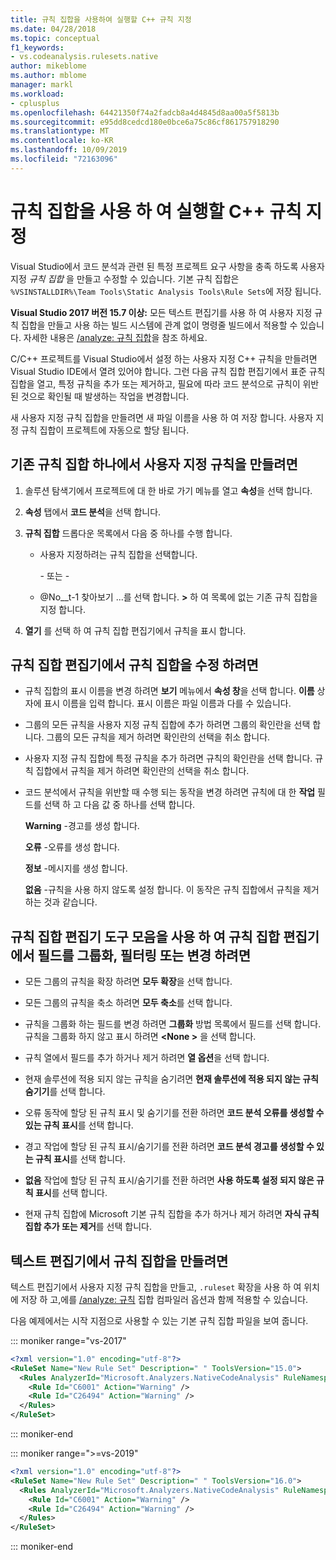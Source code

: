 ```yaml
---
title: 규칙 집합을 사용하여 실행할 C++ 규칙 지정
ms.date: 04/28/2018
ms.topic: conceptual
f1_keywords:
- vs.codeanalysis.rulesets.native
author: mikeblome
ms.author: mblome
manager: markl
ms.workload:
- cplusplus
ms.openlocfilehash: 64421350f74a2fadcb8a4d4845d8aa00a5f5813b
ms.sourcegitcommit: e95dd8cedcd180e0bce6a75c86cf861757918290
ms.translationtype: MT
ms.contentlocale: ko-KR
ms.lasthandoff: 10/09/2019
ms.locfileid: "72163096"
---
```

# <a name="use-rule-sets-to-specify-the-c-rules-to-run"></a>규칙 집합을 사용 하 여 실행할 C++ 규칙 지정

Visual Studio에서 코드 분석과 관련 된 특정 프로젝트 요구 사항을 충족 하도록 사용자 지정 *규칙 집합* 을 만들고 수정할 수 있습니다. 기본 규칙 집합은 `%VSINSTALLDIR%\Team Tools\Static Analysis Tools\Rule Sets`에 저장 됩니다.

**Visual Studio 2017 버전 15.7 이상:** 모든 텍스트 편집기를 사용 하 여 사용자 지정 규칙 집합을 만들고 사용 하는 빌드 시스템에 관계 없이 명령줄 빌드에서 적용할 수 있습니다. 자세한 내용은 [/analyze: 규칙 집합](/cpp/build/reference/analyze-code-analysis)을 참조 하세요.

C/C++ 프로젝트를 Visual Studio에서 설정 하는 사용자 지정 C++ 규칙을 만들려면 Visual Studio IDE에서 열려 있어야 합니다. 그런 다음 규칙 집합 편집기에서 표준 규칙 집합을 열고, 특정 규칙을 추가 또는 제거하고, 필요에 따라 코드 분석으로 규칙이 위반된 것으로 확인될 때 발생하는 작업을 변경합니다.

새 사용자 지정 규칙 집합을 만들려면 새 파일 이름을 사용 하 여 저장 합니다. 사용자 지정 규칙 집합이 프로젝트에 자동으로 할당 됩니다.

## <a name="to-create-a-custom-rule-from-a-single-existing-rule-set"></a>기존 규칙 집합 하나에서 사용자 지정 규칙을 만들려면

1. 솔루션 탐색기에서 프로젝트에 대 한 바로 가기 메뉴를 열고 **속성**을 선택 합니다.

2. **속성** 탭에서 **코드 분석**을 선택 합니다.

3. **규칙 집합** 드롭다운 목록에서 다음 중 하나를 수행 합니다.

   - 사용자 지정하려는 규칙 집합을 선택합니다.

     \- 또는 -

   - @No__t-1 찾아보기 ...를 선택 합니다.  **>** 하 여 목록에 없는 기존 규칙 집합을 지정 합니다.

4. **열기** 를 선택 하 여 규칙 집합 편집기에서 규칙을 표시 합니다.

## <a name="to-modify-a-rule-set-in-the-rule-set-editor"></a>규칙 집합 편집기에서 규칙 집합을 수정 하려면

- 규칙 집합의 표시 이름을 변경 하려면 **보기** 메뉴에서 **속성 창**을 선택 합니다. **이름** 상자에 표시 이름을 입력 합니다. 표시 이름은 파일 이름과 다를 수 있습니다.

- 그룹의 모든 규칙을 사용자 지정 규칙 집합에 추가 하려면 그룹의 확인란을 선택 합니다. 그룹의 모든 규칙을 제거 하려면 확인란의 선택을 취소 합니다.

- 사용자 지정 규칙 집합에 특정 규칙을 추가 하려면 규칙의 확인란을 선택 합니다. 규칙 집합에서 규칙을 제거 하려면 확인란의 선택을 취소 합니다.

- 코드 분석에서 규칙을 위반할 때 수행 되는 동작을 변경 하려면 규칙에 대 한 **작업** 필드를 선택 하 고 다음 값 중 하나를 선택 합니다.

     **Warning** -경고를 생성 합니다.

     **오류** -오류를 생성 합니다.
     
     **정보** -메시지를 생성 합니다.

     **없음** -규칙을 사용 하지 않도록 설정 합니다. 이 동작은 규칙 집합에서 규칙을 제거 하는 것과 같습니다.

## <a name="to-group-filter-or-change-the-fields-in-the-rule-set-editor-by-using-the-rule-set-editor-toolbar"></a>규칙 집합 편집기 도구 모음을 사용 하 여 규칙 집합 편집기에서 필드를 그룹화, 필터링 또는 변경 하려면

- 모든 그룹의 규칙을 확장 하려면 **모두 확장**을 선택 합니다.

- 모든 그룹의 규칙을 축소 하려면 **모두 축소**를 선택 합니다.

- 규칙을 그룹화 하는 필드를 변경 하려면 **그룹화** 방법 목록에서 필드를 선택 합니다. 규칙을 그룹화 하지 않고 표시 하려면 **\<None >** 을 선택 합니다.

- 규칙 열에서 필드를 추가 하거나 제거 하려면 **열 옵션**을 선택 합니다.

- 현재 솔루션에 적용 되지 않는 규칙을 숨기려면 **현재 솔루션에 적용 되지 않는 규칙 숨기기**를 선택 합니다.

- 오류 동작에 할당 된 규칙 표시 및 숨기기를 전환 하려면 **코드 분석 오류를 생성할 수 있는 규칙 표시**를 선택 합니다.

- 경고 작업에 할당 된 규칙 표시/숨기기를 전환 하려면 **코드 분석 경고를 생성할 수 있는 규칙 표시**를 선택 합니다.

- **없음** 작업에 할당 된 규칙 표시/숨기기를 전환 하려면 **사용 하도록 설정 되지 않은 규칙 표시**를 선택 합니다.

- 현재 규칙 집합에 Microsoft 기본 규칙 집합을 추가 하거나 제거 하려면 **자식 규칙 집합 추가 또는 제거**를 선택 합니다.

## <a name="to-create-a-rule-set-in-a-text-editor"></a>텍스트 편집기에서 규칙 집합을 만들려면

텍스트 편집기에서 사용자 지정 규칙 집합을 만들고, `.ruleset` 확장을 사용 하 여 위치에 저장 하 고,에를 [/analyze: 규칙](/cpp/build/reference/analyze-code-analysis) 집합 컴파일러 옵션과 함께 적용할 수 있습니다.

다음 예제에서는 시작 지점으로 사용할 수 있는 기본 규칙 집합 파일을 보여 줍니다.

::: moniker range="vs-2017"

```xml
<?xml version="1.0" encoding="utf-8"?>
<RuleSet Name="New Rule Set" Description=" " ToolsVersion="15.0">
  <Rules AnalyzerId="Microsoft.Analyzers.NativeCodeAnalysis" RuleNamespace="Microsoft.Rules.Native">
    <Rule Id="C6001" Action="Warning" />
    <Rule Id="C26494" Action="Warning" />
  </Rules>
</RuleSet>
```

::: moniker-end

::: moniker range=">=vs-2019"

```xml
<?xml version="1.0" encoding="utf-8"?>
<RuleSet Name="New Rule Set" Description=" " ToolsVersion="16.0">
  <Rules AnalyzerId="Microsoft.Analyzers.NativeCodeAnalysis" RuleNamespace="Microsoft.Rules.Native">
    <Rule Id="C6001" Action="Warning" />
    <Rule Id="C26494" Action="Warning" />
  </Rules>
</RuleSet>
```

::: moniker-end